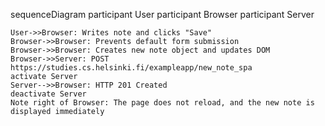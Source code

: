 sequenceDiagram
participant User
participant Browser
participant Server

    User->>Browser: Writes note and clicks "Save"
    Browser->>Browser: Prevents default form submission
    Browser->>Browser: Creates new note object and updates DOM
    Browser->>Server: POST https://studies.cs.helsinki.fi/exampleapp/new_note_spa
    activate Server
    Server-->>Browser: HTTP 201 Created
    deactivate Server
    Note right of Browser: The page does not reload, and the new note is displayed immediately
